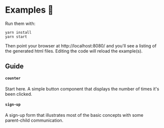# Examples 🐼

Run them with:

```
yarn install
yarn start
```

Then point your browser at http://localhost:8080/ and you'll see a listing of
the generated html files. Editing the code will reload the example(s).

## Guide

#### `counter`

Start here. A simple button component that displays the number of times
it's been clicked.

#### `sign-up`

A sign-up form that illustrates most of the basic concepts with some
parent-child communication.
